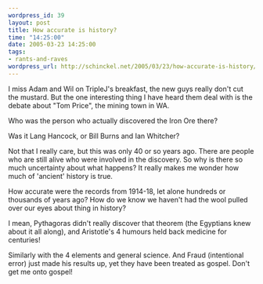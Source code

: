 ```yaml
--- 
wordpress_id: 39
layout: post
title: How accurate is history?
time: "14:25:00"
date: 2005-03-23 14:25:00
tags: 
- rants-and-raves
wordpress_url: http://schinckel.net/2005/03/23/how-accurate-is-history/
---
```

I miss Adam and Wil on TripleJ's breakfast, the new guys really don't cut the mustard. But the one interesting thing I have heard them deal with is the debate about "Tom Price", the mining town in WA. 

Who was the person who actually discovered the Iron Ore there? 

Was it Lang Hancock, or Bill Burns and Ian Whitcher? 

Not that I really care, but this was only 40 or so years ago. There are people who are still alive who were involved in the discovery. So why is there so much uncertainty about what happens? It really makes me wonder how much of 'ancient' history is true. 

How accurate were the records from 1914-18, let alone hundreds or thousands of years ago? How do we know we haven't had the wool pulled over our eyes about thing in history? 

I mean, Pythagoras didn't really discover that theorem (the Egyptians knew about it all along), and Aristotle's 4 humours held back medicine for centuries! 

Similarly with the 4 elements and general science. And Fraud (intentional error) just made his results up, yet they have been treated as gospel. Don't get me onto gospel! 
